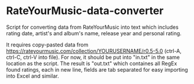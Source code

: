 # RateYourMusic-data-converter

Script for converting data from RateYourMusic into text which includes rating date, artist's and album's name, release year and personal rating.

It requires copy-pasted data from https://rateyourmusic.com/collection/YOURUSERNAME/r0.5-5.0 (ctrl-A, ctrl-C, ctrl-V into file). For now, it should be put into "in.txt" in the same location as the script. The result is "out.txt" which containes all RegEx found ratings, each in new line, fields are tab separated for easy importing into Excel and similar.
